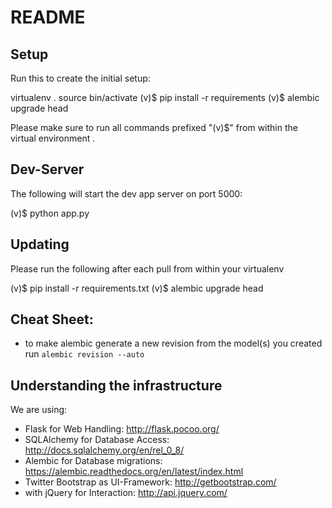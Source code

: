 
# README

## Setup

Run this to create the initial setup:

 virtualenv .
 source bin/activate
 (v)$ pip install -r requirements
 (v)$ alembic upgrade head

Please make sure to run all commands prefixed "(v)$" from within the virtual environment .

## Dev-Server

The following will start the dev app server on port 5000:

 (v)$ python app.py


## Updating

Please run the following after each pull from within your virtualenv

  (v)$ pip install -r requirements.txt
  (v)$ alembic upgrade head

## Cheat Sheet:

 - to make alembic generate a new revision from the model(s) you created run `alembic revision --auto`
 

## Understanding the infrastructure

We are using:
 * Flask for Web Handling: http://flask.pocoo.org/
 * SQLAlchemy for Database Access: http://docs.sqlalchemy.org/en/rel_0_8/
 * Alembic for Database migrations: https://alembic.readthedocs.org/en/latest/index.html
 * Twitter Bootstrap as UI-Framework: http://getbootstrap.com/
 * with jQuery for Interaction: http://api.jquery.com/
